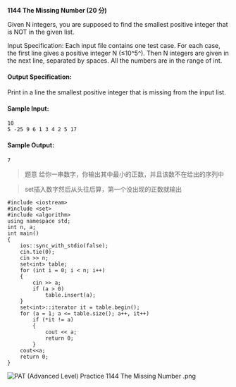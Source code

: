 **1144 The Missing Number (20 分)**


Given N integers, you are supposed to find the smallest positive integer that is NOT in the given list.

Input Specification:
Each input file contains one test case. For each case, the first line gives a positive integer N (≤10^5^). Then N integers are given in the next line, separated by spaces. All the numbers are in the range of int.

#### Output Specification:
Print in a line the smallest positive integer that is missing from the input list.

#### Sample Input:
```
10
5 -25 9 6 1 3 4 2 5 17
```
#### Sample Output:
```
7
```

>题意 给你一串数字，你输出其中最小的正数，并且该数不在给出的序列中

>set插入数字然后从头往后算，第一个没出现的正数就输出

```
#include <iostream>
#include <set>
#include <algorithm>
using namespace std;
int n, a;
int main()
{
    ios::sync_with_stdio(false);
    cin.tie(0);
    cin >> n;
    set<int> table;
    for (int i = 0; i < n; i++)
    {
        cin >> a;
        if (a > 0)
            table.insert(a);
    }
    set<int>::iterator it = table.begin();
    for (a = 1; a <= table.size(); a++, it++)
        if (*it != a)
        {
            cout << a;
            return 0;
        }
    cout<<a;
    return 0;
}
```
![PAT (Advanced Level) Practice 1144 The Missing Number .png][1]


[1]: http://alomerry.com/usr/uploads/2020/01/2720909925.png